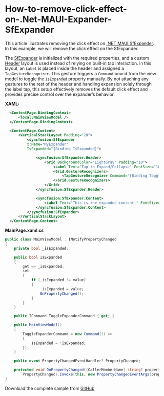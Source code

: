 # How-to-remove-click-effect-on-.Net-MAUI-Expander-SfExpander

This article illustrates removing the click effect on [.NET MAUI SfExpander](https://www.syncfusion.com/maui-controls/maui-expander). In this example, we will remove the click effect on the SfExpander.

The [SfExpander](https://help.syncfusion.com/maui/expander/getting-started) is initialized with the required properties, and a custom [Header](https://help.syncfusion.com/cr/maui/Syncfusion.Maui.Expander.SfExpander.html#Syncfusion_Maui_Expander_SfExpander_Header) layout is used instead of relying on built-in tap interaction. In this layout, an `Label` is placed inside the header and assigned a `TapGestureRecognizer`. This gesture triggers a `Command` bound from the view model to toggle the `IsExpanded` property manually. By not attaching any gestures to the rest of the header and handling expansion solely through the label tap, this setup effectively removes the default click effect and provides precise control over the expander’s behavior.

**XAML:**

 ```xml
   <ContentPage.BindingContext>
       <local:MainViewModel />
   </ContentPage.BindingContext>

   <ContentPage.Content>
       <VerticalStackLayout Padding="20">
           <syncfusion:SfExpander 
           x:Name="MyExpander"
           IsExpanded="{Binding IsExpanded}">

               <syncfusion:SfExpander.Header>
                   <Grid BackgroundColor="LightGray" Padding="10">
                       <Label Text="Tap to Expand/Collapse" FontSize="18"/>
                       <Grid.GestureRecognizers>
                           <TapGestureRecognizer Command="{Binding ToggleExpanderCommand}" />
                       </Grid.GestureRecognizers>
                   </Grid>
               </syncfusion:SfExpander.Header>

               <syncfusion:SfExpander.Content>
                   <Label Text="This is the expanded content." FontSize="16" Padding="10"/>
               </syncfusion:SfExpander.Content>
           </syncfusion:SfExpander>
       </VerticalStackLayout>
   </ContentPage.Content>
 ```

**MainPage.xaml.cs**

 ```c#
 public class MainViewModel : INotifyPropertyChanged
 {
     private bool _isExpanded;

     public bool IsExpanded
     {
         get => _isExpanded;
         set
         {
             if (_isExpanded != value)
             {
                 _isExpanded = value;
                 OnPropertyChanged();
             }
         }
     }

     public ICommand ToggleExpanderCommand { get; }

     public MainViewModel()
     {
         ToggleExpanderCommand = new Command(() =>
         {
             IsExpanded = !IsExpanded;
         });
     }

     public event PropertyChangedEventHandler? PropertyChanged;

     protected void OnPropertyChanged([CallerMemberName] string? propertyName = null) =>
         PropertyChanged?.Invoke(this, new PropertyChangedEventArgs(propertyName));
 }
 ```

 Download the complete sample from [GitHub](https://github.com/SyncfusionExamples/How-to-remove-click-effect-on-.Net-MAUI-Expander-SfExpander)

